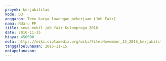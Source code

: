 ```yaml
---
proyek: kerjabilitas
kode: D3
anggaran: Temu karya lowongan pekerjaan (Job Fair)
nama: Ndaru PP
title: sewa mobil job fair Kulonprogo 2016
date: 2016-11-15
biaya: 450000
nota: https://wiki.ciptamedia.org/wiki/File:November_15_2016_kerjabilitas_D3_transport_jobfair_kulonprogo_inok328.jpg
tanggalpelunasan: 2016-11-15
notapelunasan:
---
```

